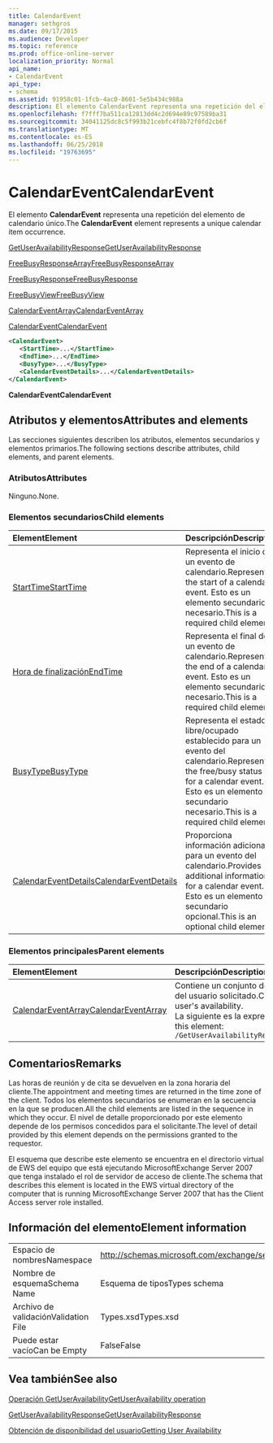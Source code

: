 ```yaml
---
title: CalendarEvent
manager: sethgros
ms.date: 09/17/2015
ms.audience: Developer
ms.topic: reference
ms.prod: office-online-server
localization_priority: Normal
api_name:
- CalendarEvent
api_type:
- schema
ms.assetid: 91958c01-1fcb-4ac0-8601-5e5b434c988a
description: El elemento CalendarEvent representa una repetición del elemento de calendario único.
ms.openlocfilehash: f7fff7ba511ca12813dd4c2d694e89c97589ba31
ms.sourcegitcommit: 34041125dc8c5f993b21cebfc4f8b72f0fd2cb6f
ms.translationtype: MT
ms.contentlocale: es-ES
ms.lasthandoff: 06/25/2018
ms.locfileid: "19763695"
---
```

# <a name="calendarevent"></a><span data-ttu-id="20a69-103">CalendarEvent</span><span class="sxs-lookup"><span data-stu-id="20a69-103">CalendarEvent</span></span>

<span data-ttu-id="20a69-104">El elemento **CalendarEvent** representa una repetición del elemento de calendario único.</span><span class="sxs-lookup"><span data-stu-id="20a69-104">The **CalendarEvent** element represents a unique calendar item occurrence.</span></span> 
  
[<span data-ttu-id="20a69-105">GetUserAvailabilityResponse</span><span class="sxs-lookup"><span data-stu-id="20a69-105">GetUserAvailabilityResponse</span></span>](getuseravailabilityresponse.md)
  
[<span data-ttu-id="20a69-106">FreeBusyResponseArray</span><span class="sxs-lookup"><span data-stu-id="20a69-106">FreeBusyResponseArray</span></span>](freebusyresponsearray.md)
  
[<span data-ttu-id="20a69-107">FreeBusyResponse</span><span class="sxs-lookup"><span data-stu-id="20a69-107">FreeBusyResponse</span></span>](freebusyresponse.md)
  
[<span data-ttu-id="20a69-108">FreeBusyView</span><span class="sxs-lookup"><span data-stu-id="20a69-108">FreeBusyView</span></span>](freebusyview.md)
  
[<span data-ttu-id="20a69-109">CalendarEventArray</span><span class="sxs-lookup"><span data-stu-id="20a69-109">CalendarEventArray</span></span>](calendareventarray.md)
  
[<span data-ttu-id="20a69-110">CalendarEvent</span><span class="sxs-lookup"><span data-stu-id="20a69-110">CalendarEvent</span></span>](calendarevent.md)
  
```xml
<CalendarEvent>
   <StartTime>...</StartTime>
   <EndTime>...</EndTime>
   <BusyType>...</BusyType>
   <CalendarEventDetails>...</CalendarEventDetails>
</CalendarEvent>
```

 <span data-ttu-id="20a69-111">**CalendarEvent**</span><span class="sxs-lookup"><span data-stu-id="20a69-111">**CalendarEvent**</span></span>
## <a name="attributes-and-elements"></a><span data-ttu-id="20a69-112">Atributos y elementos</span><span class="sxs-lookup"><span data-stu-id="20a69-112">Attributes and elements</span></span>

<span data-ttu-id="20a69-113">Las secciones siguientes describen los atributos, elementos secundarios y elementos primarios.</span><span class="sxs-lookup"><span data-stu-id="20a69-113">The following sections describe attributes, child elements, and parent elements.</span></span>
  
### <a name="attributes"></a><span data-ttu-id="20a69-114">Atributos</span><span class="sxs-lookup"><span data-stu-id="20a69-114">Attributes</span></span>

<span data-ttu-id="20a69-115">Ninguno.</span><span class="sxs-lookup"><span data-stu-id="20a69-115">None.</span></span>
  
### <a name="child-elements"></a><span data-ttu-id="20a69-116">Elementos secundarios</span><span class="sxs-lookup"><span data-stu-id="20a69-116">Child elements</span></span>

|<span data-ttu-id="20a69-117">**Element**</span><span class="sxs-lookup"><span data-stu-id="20a69-117">**Element**</span></span>|<span data-ttu-id="20a69-118">**Descripción**</span><span class="sxs-lookup"><span data-stu-id="20a69-118">**Description**</span></span>|
|:-----|:-----|
|[<span data-ttu-id="20a69-119">StartTime</span><span class="sxs-lookup"><span data-stu-id="20a69-119">StartTime</span></span>](starttime.md) <br/> |<span data-ttu-id="20a69-120">Representa el inicio de un evento de calendario.</span><span class="sxs-lookup"><span data-stu-id="20a69-120">Represents the start of a calendar event.</span></span> <span data-ttu-id="20a69-121">Esto es un elemento secundario necesario.</span><span class="sxs-lookup"><span data-stu-id="20a69-121">This is a required child element.</span></span>  <br/> |
|[<span data-ttu-id="20a69-122">Hora de finalización</span><span class="sxs-lookup"><span data-stu-id="20a69-122">EndTime</span></span>](endtime.md) <br/> |<span data-ttu-id="20a69-123">Representa el final de un evento de calendario.</span><span class="sxs-lookup"><span data-stu-id="20a69-123">Represents the end of a calendar event.</span></span> <span data-ttu-id="20a69-124">Esto es un elemento secundario necesario.</span><span class="sxs-lookup"><span data-stu-id="20a69-124">This is a required child element.</span></span>  <br/> |
|[<span data-ttu-id="20a69-125">BusyType</span><span class="sxs-lookup"><span data-stu-id="20a69-125">BusyType</span></span>](busytype.md) <br/> |<span data-ttu-id="20a69-126">Representa el estado de libre/ocupado establecido para un evento del calendario.</span><span class="sxs-lookup"><span data-stu-id="20a69-126">Represents the free/busy status set for a calendar event.</span></span> <span data-ttu-id="20a69-127">Esto es un elemento secundario necesario.</span><span class="sxs-lookup"><span data-stu-id="20a69-127">This is a required child element.</span></span>  <br/> |
|[<span data-ttu-id="20a69-128">CalendarEventDetails</span><span class="sxs-lookup"><span data-stu-id="20a69-128">CalendarEventDetails</span></span>](calendareventdetails.md) <br/> |<span data-ttu-id="20a69-129">Proporciona información adicional para un evento del calendario.</span><span class="sxs-lookup"><span data-stu-id="20a69-129">Provides additional information for a calendar event.</span></span> <span data-ttu-id="20a69-130">Esto es un elemento secundario opcional.</span><span class="sxs-lookup"><span data-stu-id="20a69-130">This is an optional child element.</span></span>  <br/> |
   
### <a name="parent-elements"></a><span data-ttu-id="20a69-131">Elementos principales</span><span class="sxs-lookup"><span data-stu-id="20a69-131">Parent elements</span></span>

|<span data-ttu-id="20a69-132">**Element**</span><span class="sxs-lookup"><span data-stu-id="20a69-132">**Element**</span></span>|<span data-ttu-id="20a69-133">**Descripción**</span><span class="sxs-lookup"><span data-stu-id="20a69-133">**Description**</span></span>|
|:-----|:-----|
|[<span data-ttu-id="20a69-134">CalendarEventArray</span><span class="sxs-lookup"><span data-stu-id="20a69-134">CalendarEventArray</span></span>](calendareventarray.md) <br/> |<span data-ttu-id="20a69-135">Contiene un conjunto de repeticiones de elemento de calendario únicos que representan la disponibilidad del usuario solicitado.</span><span class="sxs-lookup"><span data-stu-id="20a69-135">Contains a set of unique calendar item occurrences that represent the requested user's availability.</span></span>  <br/> <span data-ttu-id="20a69-136">La siguiente es la expresión de XPath 2.0 para este elemento:</span><span class="sxs-lookup"><span data-stu-id="20a69-136">The following is the XPath 2.0 expression to this element:</span></span>  <br/>  `/GetUserAvailabilityResponse/FreeBusyResponseArray/FreeBusyResponse/FreeBusyView/CalendarEventArray` <br/> |
   
## <a name="remarks"></a><span data-ttu-id="20a69-137">Comentarios</span><span class="sxs-lookup"><span data-stu-id="20a69-137">Remarks</span></span>

<span data-ttu-id="20a69-138">Las horas de reunión y de cita se devuelven en la zona horaria del cliente.</span><span class="sxs-lookup"><span data-stu-id="20a69-138">The appointment and meeting times are returned in the time zone of the client.</span></span> <span data-ttu-id="20a69-139">Todos los elementos secundarios se enumeran en la secuencia en la que se producen.</span><span class="sxs-lookup"><span data-stu-id="20a69-139">All the child elements are listed in the sequence in which they occur.</span></span> <span data-ttu-id="20a69-140">El nivel de detalle proporcionado por este elemento depende de los permisos concedidos para el solicitante.</span><span class="sxs-lookup"><span data-stu-id="20a69-140">The level of detail provided by this element depends on the permissions granted to the requestor.</span></span>
  
<span data-ttu-id="20a69-141">El esquema que describe este elemento se encuentra en el directorio virtual de EWS del equipo que está ejecutando MicrosoftExchange Server 2007 que tenga instalado el rol de servidor de acceso de cliente.</span><span class="sxs-lookup"><span data-stu-id="20a69-141">The schema that describes this element is located in the EWS virtual directory of the computer that is running MicrosoftExchange Server 2007 that has the Client Access server role installed.</span></span>
  
## <a name="element-information"></a><span data-ttu-id="20a69-142">Información del elemento</span><span class="sxs-lookup"><span data-stu-id="20a69-142">Element information</span></span>

|||
|:-----|:-----|
|<span data-ttu-id="20a69-143">Espacio de nombres</span><span class="sxs-lookup"><span data-stu-id="20a69-143">Namespace</span></span>  <br/> |http://schemas.microsoft.com/exchange/services/2006/types  <br/> |
|<span data-ttu-id="20a69-144">Nombre de esquema</span><span class="sxs-lookup"><span data-stu-id="20a69-144">Schema Name</span></span>  <br/> |<span data-ttu-id="20a69-145">Esquema de tipos</span><span class="sxs-lookup"><span data-stu-id="20a69-145">Types schema</span></span>  <br/> |
|<span data-ttu-id="20a69-146">Archivo de validación</span><span class="sxs-lookup"><span data-stu-id="20a69-146">Validation File</span></span>  <br/> |<span data-ttu-id="20a69-147">Types.xsd</span><span class="sxs-lookup"><span data-stu-id="20a69-147">Types.xsd</span></span>  <br/> |
|<span data-ttu-id="20a69-148">Puede estar vacío</span><span class="sxs-lookup"><span data-stu-id="20a69-148">Can be Empty</span></span>  <br/> |<span data-ttu-id="20a69-149">False</span><span class="sxs-lookup"><span data-stu-id="20a69-149">False</span></span>  <br/> |
   
## <a name="see-also"></a><span data-ttu-id="20a69-150">Vea también</span><span class="sxs-lookup"><span data-stu-id="20a69-150">See also</span></span>



[<span data-ttu-id="20a69-151">Operación GetUserAvailability</span><span class="sxs-lookup"><span data-stu-id="20a69-151">GetUserAvailability operation</span></span>](getuseravailability-operation.md)
  
[<span data-ttu-id="20a69-152">GetUserAvailabilityResponse</span><span class="sxs-lookup"><span data-stu-id="20a69-152">GetUserAvailabilityResponse</span></span>](getuseravailabilityresponse.md)


[<span data-ttu-id="20a69-153">Obtención de disponibilidad del usuario</span><span class="sxs-lookup"><span data-stu-id="20a69-153">Getting User Availability</span></span>](http://msdn.microsoft.com/library/d4133fcb-9b0f-4e6b-aadf-a389da83516a%28Office.15%29.aspx)

